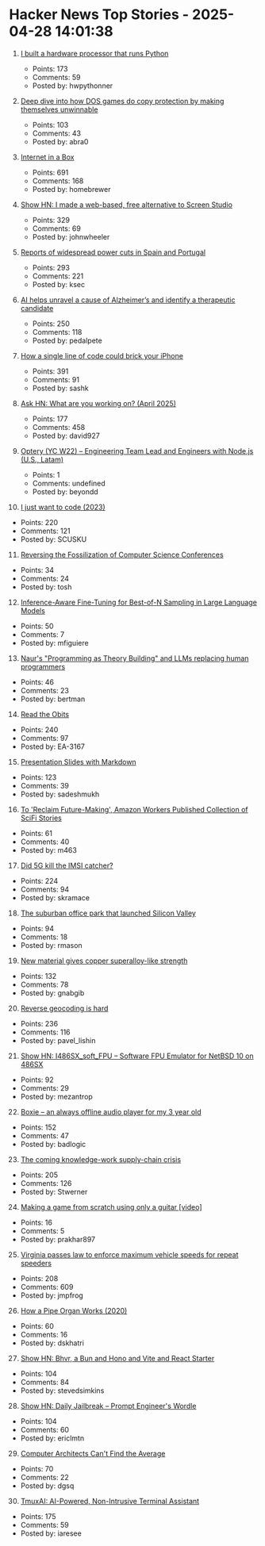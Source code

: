 # Hacker News Top Stories - 2025-04-28 14:01:38

1. [I built a hardware processor that runs Python](https://www.runpyxl.com/gpio)
   - Points: 173
   - Comments: 59
   - Posted by: hwpythonner

2. [Deep dive into how DOS games do copy protection by making themselves unwinnable](https://mrwint.github.io/winter/writeup/writeup.html)
   - Points: 103
   - Comments: 43
   - Posted by: abra0

3. [Internet in a Box](https://internet-in-a-box.org/)
   - Points: 691
   - Comments: 168
   - Posted by: homebrewer

4. [Show HN: I made a web-based, free alternative to Screen Studio](https://www.screenrecorder.me)
   - Points: 329
   - Comments: 69
   - Posted by: johnwheeler

5. [Reports of widespread power cuts in Spain and Portugal](https://www.bbc.com/news/live/c9wpq8xrvd9t)
   - Points: 293
   - Comments: 221
   - Posted by: ksec

6. [AI helps unravel a cause of Alzheimer’s and identify a therapeutic candidate](https://today.ucsd.edu/story/ai-helps-unravel-a-cause-of-alzheimers-disease-and-identify-a-therapeutic-candidate)
   - Points: 250
   - Comments: 118
   - Posted by: pedalpete

7. [How a single line of code could brick your iPhone](https://rambo.codes/posts/2025-04-24-how-a-single-line-of-code-could-brick-your-iphone)
   - Points: 391
   - Comments: 91
   - Posted by: sashk

8. [Ask HN: What are you working on? (April 2025)](undefined)
   - Points: 177
   - Comments: 458
   - Posted by: david927

9. [Optery (YC W22) – Engineering Team Lead and Engineers with Node.js (U.S., Latam)](https://jobs.ashbyhq.com/optery)
   - Points: 1
   - Comments: undefined
   - Posted by: beyondd

10. [I just want to code (2023)](https://www.zachbellay.com/daily/i-just-want-to-code/)
   - Points: 220
   - Comments: 121
   - Posted by: SCUSKU

11. [Reversing the Fossilization of Computer Science Conferences](https://cacm.acm.org/blogcacm/reversing-the-fossilization-of-computer-science-conferences/)
   - Points: 34
   - Comments: 24
   - Posted by: tosh

12. [Inference-Aware Fine-Tuning for Best-of-N Sampling in Large Language Models](https://arxiv.org/abs/2412.15287)
   - Points: 50
   - Comments: 7
   - Posted by: mfiguiere

13. [Naur's "Programming as Theory Building" and LLMs replacing human programmers](https://ratfactor.com/cards/naur-vs-llms)
   - Points: 46
   - Comments: 23
   - Posted by: bertman

14. [Read the Obits](https://thereader.mitpress.mit.edu/the-creativity-hack-no-one-told-you-about-read-the-obits/)
   - Points: 240
   - Comments: 97
   - Posted by: EA-3167

15. [Presentation Slides with Markdown](https://sli.dev)
   - Points: 123
   - Comments: 39
   - Posted by: sadeshmukh

16. [To 'Reclaim Future-Making', Amazon Workers Published Collection of SciFi Stories](https://afteramazon.world/)
   - Points: 61
   - Comments: 40
   - Posted by: m463

17. [Did 5G kill the IMSI catcher?](https://zetier.com/5g-imsi-catcher/)
   - Points: 224
   - Comments: 94
   - Posted by: skramace

18. [The suburban office park that launched Silicon Valley](https://thehustle.co/originals/the-suburban-office-park-that-launched-silicon-valley)
   - Points: 94
   - Comments: 18
   - Posted by: rmason

19. [New material gives copper superalloy-like strength](https://news.lehigh.edu/new-material-gives-copper-superalloy-like-strength-0)
   - Points: 132
   - Comments: 78
   - Posted by: gnabgib

20. [Reverse geocoding is hard](https://shkspr.mobi/blog/2025/04/reverse-geocoding-is-hard/)
   - Points: 236
   - Comments: 116
   - Posted by: pavel_lishin

21. [Show HN: I486SX_soft_FPU – Software FPU Emulator for NetBSD 10 on 486SX](https://github.com/mezantrop/i486SX_soft_FPU)
   - Points: 92
   - Comments: 29
   - Posted by: mezantrop

22. [Boxie – an always offline audio player for my 3 year old](https://mariozechner.at/posts/2025-04-20-boxie/)
   - Points: 152
   - Comments: 47
   - Posted by: badlogic

23. [The coming knowledge-work supply-chain crisis](https://worksonmymachine.substack.com/p/the-coming-knowledge-work-supply)
   - Points: 205
   - Comments: 126
   - Posted by: Stwerner

24. [Making a game from scratch using only a guitar [video]](https://www.youtube.com/watch?v=wesICmc48UE)
   - Points: 16
   - Comments: 5
   - Posted by: prakhar897

25. [Virginia passes law to enforce maximum vehicle speeds for repeat speeders](https://www.fastcompany.com/91323835/virginia-will-use-technology-to-slow-chronic-speeders-cars-and-other-states-are-rushing-to-join-in)
   - Points: 208
   - Comments: 609
   - Posted by: jmpfrog

26. [How a Pipe Organ Works (2020)](https://www.pipedreams.org/page/how-a-pipe-organ-works)
   - Points: 60
   - Comments: 16
   - Posted by: dskhatri

27. [Show HN: Bhvr, a Bun and Hono and Vite and React Starter](https://bhvr.dev)
   - Points: 104
   - Comments: 84
   - Posted by: stevedsimkins

28. [Show HN: Daily Jailbreak – Prompt Engineer's Wordle](https://www.vaultbreak.ai/daily-jailbreak)
   - Points: 104
   - Comments: 60
   - Posted by: ericlmtn

29. [Computer Architects Can't Find the Average](https://dgsq.net/2025-04-27-averages/)
   - Points: 70
   - Comments: 22
   - Posted by: dgsq

30. [TmuxAI: AI-Powered, Non-Intrusive Terminal Assistant](https://tmuxai.dev/)
   - Points: 175
   - Comments: 59
   - Posted by: iaresee

